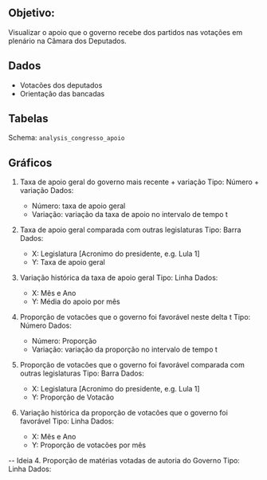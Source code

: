## Objetivo:

Visualizar o apoio que o governo recebe dos partidos nas votações em plenário na Câmara dos Deputados.

## Dados

- Votacões dos deputados
- Orientação das bancadas

## Tabelas

Schema: `analysis_congresso_apoio`

## Gráficos

1. Taxa de apoio geral do governo mais recente + variação
Tipo: Número + variação
Dados: 
    - Número: taxa de apoio geral
    - Variação: variação da taxa de apoio no intervalo de tempo t

2. Taxa de apoio geral comparada com outras legislaturas
Tipo: Barra
Dados: 
    - X: Legislatura [Acronimo do presidente, e.g. Lula 1]
    - Y: Taxa de apoio geral

3. Variação histórica da taxa de apoio geral
Tipo: Linha
Dados:
    - X: Mês e Ano
    - Y: Média do apoio por mês

4. Proporção de votacões que o governo foi favorável neste delta t
Tipo: Número
Dados: 
    - Número: Proporção
    - Variação: variação da proporção no intervalo de tempo t

5. Proporção de votacões que o governo foi favorável comparada com outras legislaturas
Tipo: Barra
Dados: 
    - X: Legislatura [Acronimo do presidente, e.g. Lula 1]
    - Y: Proporção de Votacão

6. Variação histórica da proporção de votacões que o governo foi favorável
Tipo: Linha
Dados:
    - X: Mês e Ano
    - Y: Proporção de votacões por mês


-- Ideia
4. Proporção de matérias votadas de autoria do Governo
Tipo: Linha
Dados:
